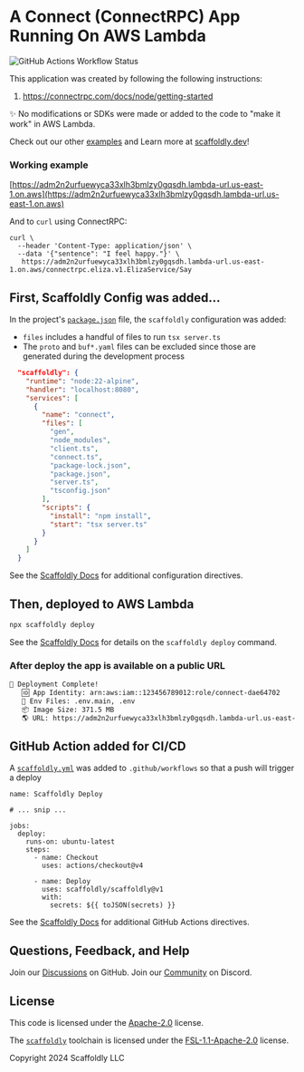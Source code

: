 # A Connect (ConnectRPC) App Running On AWS Lambda

![GitHub Actions Workflow Status](https://img.shields.io/github/actions/workflow/status/scaffoldly/scaffoldly-examples/scaffoldly.yml?branch=node-connect&link=https%3A%2F%2Fgithub.com%2Fscaffoldly%2Fscaffoldly-examples%2Factions)

This application was created by following the following instructions:

1. https://connectrpc.com/docs/node/getting-started

✨ No modifications or SDKs were made or added to the code to "make it work" in AWS Lambda.

Check out our other [examples](https://github.com/scaffoldly/scaffoldly-examples) and Learn more at [scaffoldly.dev](https://scaffoldly.dev)!

### Working example

[https://adm2n2urfuewyca33xlh3bmlzy0gqsdh.lambda-url.us-east-1.on.aws](https://adm2n2urfuewyca33xlh3bmlzy0gqsdh.lambda-url.us-east-1.on.aws)

And to `curl` using ConnectRPC:

```
curl \
  --header 'Content-Type: application/json' \
  --data '{"sentence": "I feel happy."}' \
   https://adm2n2urfuewyca33xlh3bmlzy0gqsdh.lambda-url.us-east-1.on.aws/connectrpc.eliza.v1.ElizaService/Say
```

## First, Scaffoldly Config was added...

In the project's [`package.json`](package.json) file, the `scaffoldly` configuration was added:

- `files` includes a handful of files to run `tsx server.ts`
- The `proto` and `buf*.yaml` files can be excluded since those are generated during the development process

```json
  "scaffoldly": {
    "runtime": "node:22-alpine",
    "handler": "localhost:8080",
    "services": [
      {
        "name": "connect",
        "files": [
          "gen",
          "node_modules",
          "client.ts",
          "connect.ts",
          "package-lock.json",
          "package.json",
          "server.ts",
          "tsconfig.json"
        ],
        "scripts": {
          "install": "npm install",
          "start": "tsx server.ts"
        }
      }
    ]
  }
```

See the [Scaffoldly Docs](https://scaffoldly.dev/docs/config/) for additional configuration directives.

## Then, deployed to AWS Lambda

```bash
npx scaffoldly deploy
```

See the [Scaffoldly Docs](https://scaffoldly.dev/docs/cli/#scaffoldly-deploy) for details on the `scaffoldly deploy` command.

### After deploy the app is available on a public URL

```bash
🚀 Deployment Complete!
   🆔 App Identity: arn:aws:iam::123456789012:role/connect-dae64702
   📄 Env Files: .env.main, .env
   📦 Image Size: 371.5 MB
   🌎 URL: https://adm2n2urfuewyca33xlh3bmlzy0gqsdh.lambda-url.us-east-1.on.aws
```

## GitHub Action added for CI/CD

A [`scaffoldly.yml`](.github/workflows/scaffoldly.yml) was added to `.github/workflows` so that a push will trigger a deploy

```
name: Scaffoldly Deploy

# ... snip ...

jobs:
  deploy:
    runs-on: ubuntu-latest
    steps:
      - name: Checkout
        uses: actions/checkout@v4

      - name: Deploy
        uses: scaffoldly/scaffoldly@v1
        with:
          secrets: ${{ toJSON(secrets) }}
```

See the [Scaffoldly Docs](https://scaffoldly.dev/docs/gha/) for additional GitHub Actions directives.

## Questions, Feedback, and Help

Join our [Discussions](https://github.com/scaffoldly/scaffoldly/discussions) on GitHub.
Join our [Community](https://scaffoldly.dev/community) on Discord.

## License

This code is licensed under the [Apache-2.0](LICENSE.md) license.

The [`scaffoldly`](https://github.com/scaffoldly/scaffoldly) toolchain is licensed under the [FSL-1.1-Apache-2.0](https://github.com/scaffoldly/scaffoldly?tab=License-1-ov-file) license.

Copyright 2024 Scaffoldly LLC
